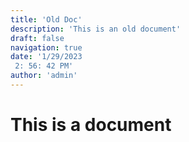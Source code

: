 ```yaml
---
title: 'Old Doc'
description: 'This is an old document'
draft: false
navigation: true
date: '1/29/2023
 2: 56: 42 PM'
author: 'admin'
---
```

# This is a document
